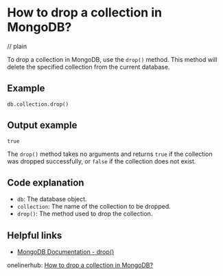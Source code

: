 # How to drop a collection in MongoDB?
// plain

To drop a collection in MongoDB, use the `drop()` method. This method will delete the specified collection from the current database.

## Example

```
db.collection.drop()
```

## Output example

```
true
```

The `drop()` method takes no arguments and returns `true` if the collection was dropped successfully, or `false` if the collection does not exist.

## Code explanation

- `db`: The database object.
- `collection`: The name of the collection to be dropped.
- `drop()`: The method used to drop the collection.

## Helpful links
- [MongoDB Documentation - drop()](https://docs.mongodb.com/manual/reference/method/db.collection.drop/)

onelinerhub: [How to drop a collection in MongoDB?](https://onelinerhub.com/mongodb/how-to-drop-a-collection-in-mongodb)